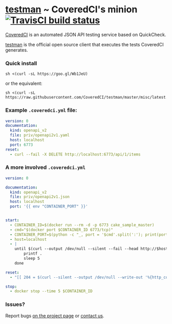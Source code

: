 # [testman](https://github.com/CoveredCI/testman) ~ CoveredCI's minion [![TravisCI build status](https://travis-ci.org/CoveredCI/testman.svg?branch=master)](https://travis-ci.org/CoveredCI/testman/builds)

[CoveredCI](https://coveredci.com) is an automated JSON API testing service based on QuickCheck.

[testman](https://github.com/CoveredCI/testman) is the official open source client that executes the tests CoveredCI generates.

### Quick install

```shell
sh <(curl -sL https://goo.gl/Wb1JeU)
```

or the equivalent:

```shell
sh <(curl -sL https://raw.githubusercontent.com/CoveredCI/testman/master/misc/latest.sh)
```

### Example `.coveredci.yml` file:

```yaml
version: 0
documentation:
  kind: openapi_v2
  file: priv/openapi2v1.yaml
  host: localhost
  port: 6773
reset:
  - curl --fail -X DELETE http://localhost:6773/api/1/items
```

### A more involved `.coveredci.yml`

```yaml
version: 0

documentation:
  kind: openapi_v2
  file: priv/openapi2v1.json
  host: localhost
  port: '{{ env "CONTAINER_PORT" }}'


start:
  - CONTAINER_ID=$(docker run --rm -d -p 6773 cake_sample_master)
  - cmd="$(docker port $CONTAINER_ID 6773/tcp)"
  - CONTAINER_PORT=$(python -c "_, port = '$cmd'.split(':'); print(port)")
  - host=localhost
  - |
    until $(curl --output /dev/null --silent --fail --head http://$host:$CONTAINER_PORT/api/1/items); do
        printf .
        sleep 5
    done

reset:
  - "[[ 204 = $(curl --silent --output /dev/null --write-out '%{http_code}' -X DELETE http://$host:$CONTAINER_PORT/api/1/items) ]]"

stop:
  - docker stop --time 5 $CONTAINER_ID
```

### Issues?

Report bugs [on the project page](https://github.com/coveredCI/testman/issues) or [contact us](mailto:hi@coveredci.co).
